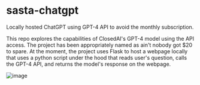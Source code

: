# sasta-chatgpt
Locally hosted ChatGPT using GPT-4 API to avoid the monthly subscription.

This repo explores the capabilities of ClosedAI's GPT-4 model using the API access. The project has been appropriately named as ain't nobody got $20 to spare.  At the moment, the project uses Flask to host a webpage locally that uses a python script under the hood that reads user's question, calls the GPT-4 API, and returns the model's response on the webpage.

![image](https://user-images.githubusercontent.com/29841730/230690323-e861158b-f09e-41de-93fa-1cd866423642.png)
